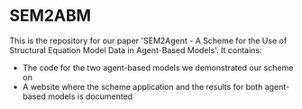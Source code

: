 # SEM2ABM

This is the repository for our paper 'SEM2Agent - A Scheme for the Use of Structural Equation Model Data in Agent-Based Models'.
It contains:
* The code for the two agent-based models we demonstrated our scheme on
* A website where the scheme application and the results for both agent-based models is documented

